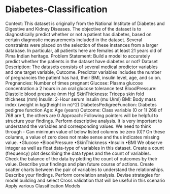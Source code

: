 # Diabetes-Classification
Context: This dataset is originally from the National Institute of Diabetes and Digestive and Kidney Diseases. The objective of the dataset is to diagnostically predict whether or not a patient has diabetes, based on certain diagnostic measurements included in the dataset. Several constraints were placed on the selection of these instances from a larger database. In particular, all patients here are females at least 21 years old of Pima Indian heritage.  Problem Statement: Build a model to accurately predict whether the patients in the dataset have diabetes or not?  Dataset Description: The datasets consists of several medical predictor variables and one target variable, Outcome. Predictor variables includes the number of pregnancies the patient has had, their BMI, insulin level, age, and so on.  Pregnancies: Number of times pregnant  Glucose: Plasma glucose concentration a 2 hours in an oral glucose tolerance test  BloodPressure: Diastolic blood pressure (mm Hg)  SkinThickness: Triceps skin fold thickness (mm)  Insulin: 2-Hour serum insulin (mu U/ml)  BMI: Body mass index (weight in kg/(height in m)^2)  DiabetesPedigreeFunction: Diabetes pedigree function  Age: Age (years)  Outcome: Class variable (0 or 1) 268 of 768 are 1, the others are 0  Approach: Following pointers will be helpful to structure your findings.  Perform descriptive analysis. It is very important to understand the variables and corresponding values. We need to think through - Can minimum value of below listed columns be zero (0)? On these columns, a value of zero does not make sense and thus indicates missing value.   •Glucose   •BloodPressure   •SkinThickness   •Insulin   •BMI We observe integer as well as float data-type of variables in this dataset. Create a count (frequency) plot describing the data types and the count of variables. Check the balance of the data by plotting the count of outcomes by their value. Describe your findings and plan future course of actions. Create scatter charts between the pair of variables to understand the relationships. Describe your findings. Perform correlation analysis. Devise strategies for model building and select Cross validation that will be useful in this scenario Apply various Classification Models
